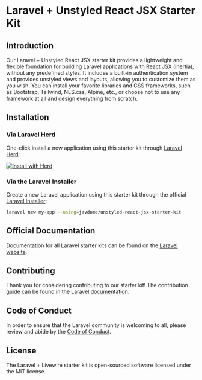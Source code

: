 # Laravel + Unstyled React JSX Starter Kit

## Introduction

Our Laravel + Unstyled React JSX starter kit provides a lightweight and flexible foundation for building Laravel applications with React JSX (inertia), without any predefined styles. It includes a built-in authentication system and provides unstyled views and layouts, allowing you to customize them as you wish. You can install your favorite libraries and CSS frameworks, such as Bootstrap, Tailwind, NES.css, Alpine, etc., or choose not to use any framework at all and design everything from scratch.

## Installation

### Via Laravel Herd

One-click install a new application using this starter kit through [Laravel Herd](https://herd.laravel.com):

<a href="https://herd.laravel.com/new?starter-kit=javdome/unstyled-react-jsx-starter-kit"><img src="https://img.shields.io/badge/Install%20with%20Herd-fff?logo=laravel&logoColor=f53003" alt="Install with Herd"></a>

### Via the Laravel Installer

Create a new Laravel application using this starter kit through the official [Laravel Installer](https://laravel.com/docs/12.x/installation#installing-php):

```bash
laravel new my-app --using=javdome/unstyled-react-jsx-starter-kit
```

## Official Documentation

Documentation for all Laravel starter kits can be found on the [Laravel website](https://laravel.com/docs/starter-kits).

## Contributing

Thank you for considering contributing to our starter kit! The contribution guide can be found in the [Laravel documentation](https://laravel.com/docs/contributions).

## Code of Conduct

In order to ensure that the Laravel community is welcoming to all, please review and abide by the [Code of Conduct](https://laravel.com/docs/contributions#code-of-conduct).

## License

The Laravel + Livewire starter kit is open-sourced software licensed under the MIT license.
